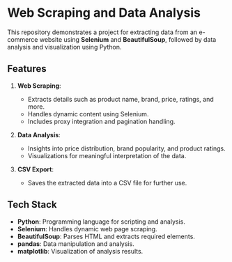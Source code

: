 # Web Scraping and Data Analysis

This repository demonstrates a project for extracting data from an e-commerce website using **Selenium** and **BeautifulSoup**, followed by data analysis and visualization using Python.

## Features

1. **Web Scraping**:
   - Extracts details such as product name, brand, price, ratings, and more.
   - Handles dynamic content using Selenium.
   - Includes proxy integration and pagination handling.

2. **Data Analysis**:
   - Insights into price distribution, brand popularity, and product ratings.
   - Visualizations for meaningful interpretation of the data.

3. **CSV Export**:
   - Saves the extracted data into a CSV file for further use.

## Tech Stack

- **Python**: Programming language for scripting and analysis.
- **Selenium**: Handles dynamic web page scraping.
- **BeautifulSoup**: Parses HTML and extracts required elements.
- **pandas**: Data manipulation and analysis.
- **matplotlib**: Visualization of analysis results.


